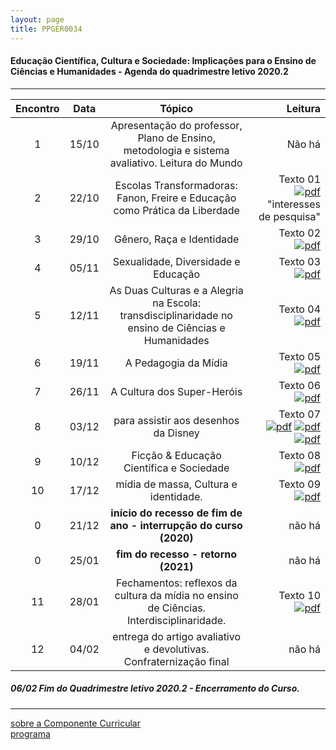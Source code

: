 ```yaml
---
layout: page
title: PPGER0034
---
```

#### Educação Científica, Cultura e Sociedade: Implicações para o Ensino de Ciências e Humanidades - Agenda do quadrimestre letivo 2020.2
---

| Encontro | Data  | Tópico | Leitura |
| :---: | --- | :---: | ---: |
| 1| 15/10	| Apresentação do professor, Plano de Ensino, metodologia e sistema avaliativo. Leitura do Mundo | Não há |
| 2| 22/10	| Escolas Transformadoras: Fanon, Freire e  Educação como Prática da Liberdade | Texto 01 [ ![pdf](/pages/icons16/pdf-icon.png)](/aulas/PPGER0034/textos/PINHEIROEnancib2011b.pdf) "interesses de pesquisa" |
| 3| 29/10	|	Gênero, Raça e Identidade  | Texto 02 [ ![pdf](/pages/icons16/pdf-icon.png)](/aulas/PPGER0034/textos/PINHEIROEnancib2011b.pdf) |
| 4| 05/11	|	Sexualidade, Diversidade e Educação | Texto 03  [ ![pdf](/pages/icons16/pdf-icon.png)](/aulas/PPGER0034/textos/PINHEIROEnancib2011b.pdf) |
| 5| 12/11	| As Duas Culturas e a Alegria na Escola: transdisciplinaridade no ensino de Ciências e Humanidades | Texto 04 [ ![pdf](/pages/icons16/pdf-icon.png)](/aulas/PPGER0034/textos/PINHEIROEnancib2011b.pdf) |
| 6| 19/11	|	A Pedagogia da Mídia | Texto 05 [ ![pdf](/pages/icons16/pdf-icon.png)](aulas/PPGER0034/textos/Gênero-Joan-Scott.pdf)  |
| 7| 26/11	|	A Cultura dos Super-Heróis | Texto 06 [ ![pdf](/pages/icons16/pdf-icon.png)](/aulas/PPGER0034/textos/PINHEIROEnancib2011b.pdf) |
| 8| 03/12	|	para assistir aos desenhos da Disney  | Texto 07 [ ![pdf](/pages/icons16/pdf-icon.png)](/aulas/PPGER0034/textos/O_vilão_desviante_Uma_leitura_sociocultural_pela_perspectiva_de_gênero_de_Scar_em_O_Rei_Leão.pdf) [ ![pdf](/pages/icons16/pdf-icon.png)](aulas/PPGER0034/textos/O_VILÃO_SUSPEITO_O_QUE_HÁ_DE_ERRADO_COM_A_MASCULINIDADE_DOS_VILÕES_DA_DISNEY.pdf) [ ![pdf](/pages/icons16/pdf-icon.png)](aulas/PPGER0034/textos/Para_assistir_aos_vilões_Disney_abjeção_e_heteronormatividade_em_A_Pequena_Sereia.pdf)|
| 9| 10/12	|	Ficção & Educação Científica e Sociedade | Texto 08 [ ![pdf](/pages/icons16/pdf-icon.png)](/aulas/PPGER0034/textos/PINHEIROEnancib2011b.pdf) |
| 10|17/12	|	 mídia de massa, Cultura e identidade.| Texto 09 [ ![pdf](/pages/icons16/pdf-icon.png)](/aulas/PPGER0034/textos/PINHEIROEnancib2011b.pdf) |
| 0 |21/12	| **início do recesso de fim de ano - interrupção do curso (2020)** | não há |
| 0 |25/01 | **fim do recesso - retorno  (2021)** | não há |
| 11|28/01	|	 Fechamentos: reflexos da cultura da mídia no ensino de Ciências. Interdisciplinaridade. | Texto 10 [ ![pdf](/pages/icons16/pdf-icon.png)](/aulas/PPGER0034/textos/PINHEIROEnancib2011b.pdf) |
| 12|04/02	|	 entrega do artigo avaliativo e devolutivas. Confraternização final | não há |

#####  06/02		Fim do Quadrimestre letivo 2020.2 - Encerramento do Curso.

---
[sobre a Componente Curricular](index.html)  
[programa](programa.html)
